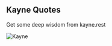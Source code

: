 ## Kayne Quotes

Get some deep wisdom from kayne.rest

![Kayne](https://www.dropbox.com/scl/fi/vkrxk5ri5ekpjkxxp0isf/kayne.png?rlkey=4ugs9y0yi5v0vdvxhjqlcltp5&st=m16zev6h&raw=1)